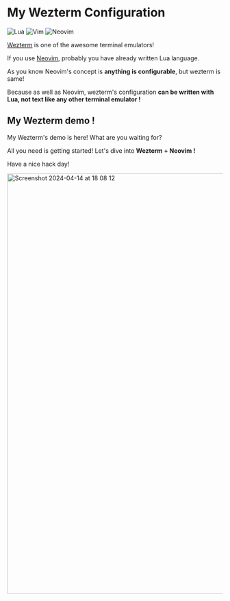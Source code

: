 # My Wezterm Configuration

![Lua](https://img.shields.io/badge/lua-%232C2D72.svg?style=for-the-badge&logo=lua&logoColor=white)
![Vim](https://img.shields.io/badge/VIM-%2311AB00.svg?style=for-the-badge&logo=vim&logoColor=white)
![Neovim](https://img.shields.io/badge/NeoVim-%2357A143.svg?&style=for-the-badge&logo=neovim&logoColor=white)

[Wezterm](https://wezfurlong.org/wezterm/index.html) is one of the awesome terminal emulators!

If you use [Neovim](https://github.com/neovim/neovim), probably you have already written Lua language.

As you know Neovim's concept is **anything is configurable**, but wezterm is same!

Because as well as Neovim, wezterm's configuration **can be written with Lua, not text like any other terminal emulator !**

## My Wezterm demo !

My Wezterm's demo is here! What are you waiting for?

All you need is getting started! Let's dive into **Wezterm + Neovim !**

Have a nice hack day!

<img width="981" alt="Screenshot 2024-04-14 at 18 08 12" src="https://github.com/TlexCypher/WezTermConfig/assets/144787772/89fe7572-34be-45db-8755-ed9d585a189a">

